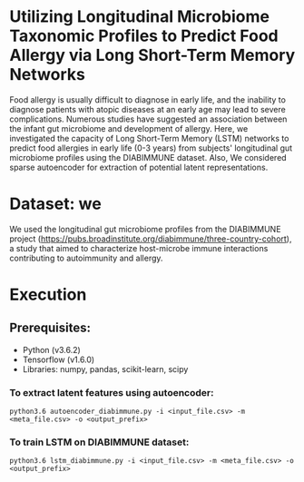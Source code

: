 #  Utilizing Longitudinal Microbiome Taxonomic Profiles to Predict Food Allergy via Long Short-Term Memory Networks

Food allergy is usually difficult to diagnose in early life, and the inability to diagnose patients with atopic diseases at an early age may lead to severe complications. Numerous studies have suggested an association between the infant gut microbiome and development of allergy. Here, we investigated the capacity of Long Short-Term Memory (LSTM) networks to predict food allergies in early life (0-3 years) from subjects' longitudinal gut microbiome profiles using the DIABIMMUNE dataset. Also, We considered sparse autoencoder for extraction of potential latent representations.



# Dataset: we
We used the longitudinal gut microbiome profiles from the DIABIMMUNE project (https://pubs.broadinstitute.org/diabimmune/three-country-cohort), a study that aimed to characterize host-microbe immune interactions contributing to autoimmunity and allergy.







# Execution

##  Prerequisites:
  * Python (v3.6.2)
  * Tensorflow (v1.6.0)
  * Libraries: numpy, pandas, scikit-learn, scipy
  

### To extract latent features using autoencoder:
```
python3.6 autoencoder_diabimmune.py -i <input_file.csv> -m <meta_file.csv> -o <output_prefix>
```


### To train LSTM on DIABIMMUNE dataset:
```
python3.6 lstm_diabimmune.py -i <input_file.csv> -m <meta_file.csv> -o <output_prefix>
```
